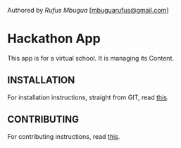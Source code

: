 Authored by *Rufus Mbugua* [<mbuguarufus@gmail.com>]

# Hackathon App
This app is for a virtual school. It is managing its Content.

## INSTALLATION
For installation instructions, straight from GIT, read [this](INSTALL.md).

## CONTRIBUTING
For contributing instructions, read [this](CONTRIBUTING.md).
